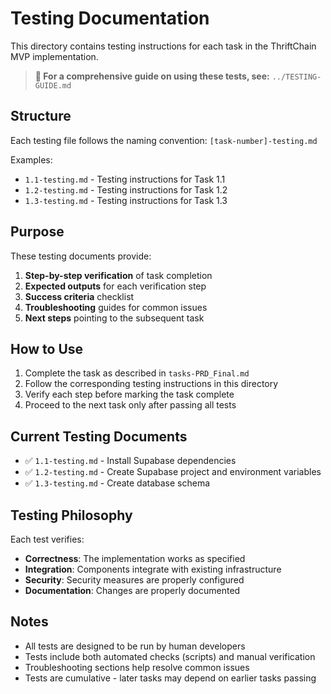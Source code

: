 # Testing Documentation

This directory contains testing instructions for each task in the ThriftChain MVP implementation.

> **📖 For a comprehensive guide on using these tests, see:** `../TESTING-GUIDE.md`

## Structure

Each testing file follows the naming convention: `[task-number]-testing.md`

Examples:
- `1.1-testing.md` - Testing instructions for Task 1.1
- `1.2-testing.md` - Testing instructions for Task 1.2
- `1.3-testing.md` - Testing instructions for Task 1.3

## Purpose

These testing documents provide:
1. **Step-by-step verification** of task completion
2. **Expected outputs** for each verification step
3. **Success criteria** checklist
4. **Troubleshooting** guides for common issues
5. **Next steps** pointing to the subsequent task

## How to Use

1. Complete the task as described in `tasks-PRD_Final.md`
2. Follow the corresponding testing instructions in this directory
3. Verify each step before marking the task complete
4. Proceed to the next task only after passing all tests

## Current Testing Documents

- ✅ `1.1-testing.md` - Install Supabase dependencies
- ✅ `1.2-testing.md` - Create Supabase project and environment variables
- ✅ `1.3-testing.md` - Create database schema

## Testing Philosophy

Each test verifies:
- **Correctness**: The implementation works as specified
- **Integration**: Components integrate with existing infrastructure
- **Security**: Security measures are properly configured
- **Documentation**: Changes are properly documented

## Notes

- All tests are designed to be run by human developers
- Tests include both automated checks (scripts) and manual verification
- Troubleshooting sections help resolve common issues
- Tests are cumulative - later tasks may depend on earlier tasks passing
